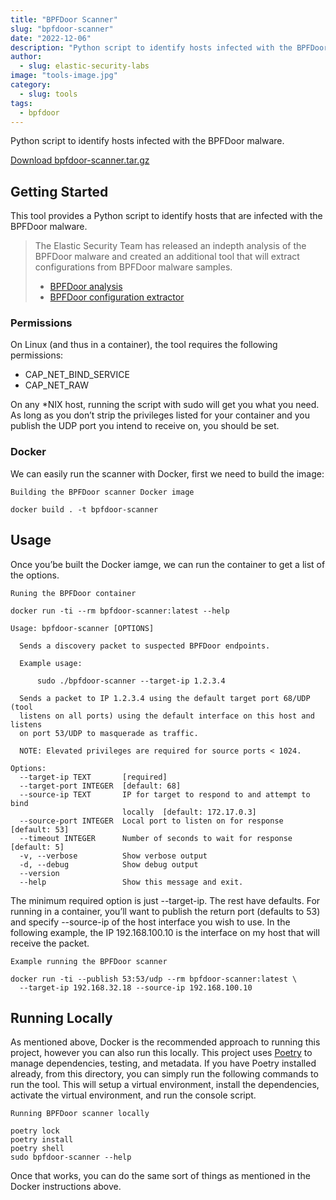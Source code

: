 ```yaml
---
title: "BPFDoor Scanner"
slug: "bpfdoor-scanner"
date: "2022-12-06"
description: "Python script to identify hosts infected with the BPFDoor malware."
author:
  - slug: elastic-security-labs
image: "tools-image.jpg"
category:
  - slug: tools
tags:
  - bpfdoor
---
```


Python script to identify hosts infected with the BPFDoor malware.

[Download bpfdoor-scanner.tar.gz](https://assets.contentstack.io/v3/assets/bltefdd0b53724fa2ce/bltae9bafece9048014/62882b50dcc93261eccb04e2/bpfdoor-scanner.tar.gz)

## Getting Started

This tool provides a Python script to identify hosts that are infected with the BPFDoor malware.

> The Elastic Security Team has released an indepth analysis of the BPFDoor malware and created an additional tool that will extract configurations from BPFDoor malware samples.
>
> - [BPFDoor analysis](https://bookish-bassoon-c37be003.pages.github.io/intelligence/2022/05/04.bpfdoor/article/)
> - [BPFDoor configuration extractor](https://www.elastic.co/security-labs/bpfdoor-configuration-extractor)

### Permissions

On Linux (and thus in a container), the tool requires the following permissions:

- CAP_NET_BIND_SERVICE
- CAP_NET_RAW

On any \*NIX host, running the script with sudo will get you what you need. As long as you don’t strip the privileges listed for your container and you publish the UDP port you intend to receive on, you should be set.

### Docker

We can easily run the scanner with Docker, first we need to build the image:

```
Building the BPFDoor scanner Docker image

docker build . -t bpfdoor-scanner
```

## Usage

Once you’be built the Docker iamge, we can run the container to get a list of the options.

```
Runing the BPFDoor container

docker run -ti --rm bpfdoor-scanner:latest --help

Usage: bpfdoor-scanner [OPTIONS]

  Sends a discovery packet to suspected BPFDoor endpoints.

  Example usage:

      sudo ./bpfdoor-scanner --target-ip 1.2.3.4

  Sends a packet to IP 1.2.3.4 using the default target port 68/UDP (tool
  listens on all ports) using the default interface on this host and listens
  on port 53/UDP to masquerade as traffic.

  NOTE: Elevated privileges are required for source ports < 1024.

Options:
  --target-ip TEXT       [required]
  --target-port INTEGER  [default: 68]
  --source-ip TEXT       IP for target to respond to and attempt to bind
                         locally  [default: 172.17.0.3]
  --source-port INTEGER  Local port to listen on for response  [default: 53]
  --timeout INTEGER      Number of seconds to wait for response  [default: 5]
  -v, --verbose          Show verbose output
  -d, --debug            Show debug output
  --version
  --help                 Show this message and exit.
```

The minimum required option is just --target-ip. The rest have defaults. For running in a container, you’ll want to publish the return port (defaults to 53) and specify --source-ip of the host interface you wish to use. In the following example, the IP 192.168.100.10 is the interface on my host that will receive the packet.

```
Example running the BPFDoor scanner

docker run -ti --publish 53:53/udp --rm bpfdoor-scanner:latest \
  --target-ip 192.168.32.18 --source-ip 192.168.100.10
```

## Running Locally

As mentioned above, Docker is the recommended approach to running this project, however you can also run this locally. This project uses [Poetry](https://python-poetry.org/) to manage dependencies, testing, and metadata. If you have Poetry installed already, from this directory, you can simply run the following commands to run the tool. This will setup a virtual environment, install the dependencies, activate the virtual environment, and run the console script.

```
Running BPFDoor scanner locally

poetry lock
poetry install
poetry shell
sudo bpfdoor-scanner --help
```

Once that works, you can do the same sort of things as mentioned in the Docker instructions above.

